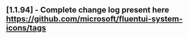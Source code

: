 ## [1.1.94] - Complete change log present here https://github.com/microsoft/fluentui-system-icons/tags